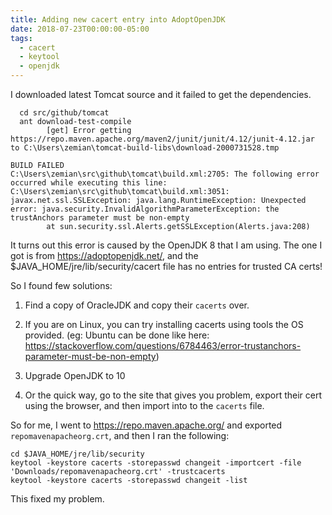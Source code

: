 ```yaml
---
title: Adding new cacert entry into AdoptOpenJDK
date: 2018-07-23T00:00:00-05:00
tags:
  - cacert
  - keytool
  - openjdk
---
```


I downloaded latest Tomcat source and it failed to get the dependencies.

      cd src/github/tomcat
      ant download-test-compile
            [get] Error getting https://repo.maven.apache.org/maven2/junit/junit/4.12/junit-4.12.jar to C:\Users\zemian\tomcat-build-libs\download-2000731528.tmp

    BUILD FAILED
    C:\Users\zemian\src\github\tomcat\build.xml:2705: The following error occurred while executing this line:
    C:\Users\zemian\src\github\tomcat\build.xml:3051: javax.net.ssl.SSLException: java.lang.RuntimeException: Unexpected error: java.security.InvalidAlgorithmParameterException: the trustAnchors parameter must be non-empty
            at sun.security.ssl.Alerts.getSSLException(Alerts.java:208)

It turns out this error is caused by the OpenJDK 8 that I am using. The
one I got is from <https://adoptopenjdk.net/>, and the
$JAVA\_HOME/jre/lib/security/cacert file has no entries for trusted CA
certs!

So I found few solutions:

1.  Find a copy of OracleJDK and copy their `cacerts` over.

2.  If you are on Linux, you can try installing cacerts using tools the
    OS provided. (eg: Ubuntu can be done like here:
    <https://stackoverflow.com/questions/6784463/error-trustanchors-parameter-must-be-non-empty>)

3.  Upgrade OpenJDK to 10

4.  Or the quick way, go to the site that gives you problem, export
    their cert using the browser, and then import into to the `cacerts`
    file.

So for me, I went to <https://repo.maven.apache.org/> and exported
`repomavenapacheorg.crt`, and then I ran the following:

    cd $JAVA_HOME/jre/lib/security
    keytool -keystore cacerts -storepasswd changeit -importcert -file 'Downloads/repomavenapacheorg.crt' -trustcacerts
    keytool -keystore cacerts -storepasswd changeit -list

This fixed my problem.
